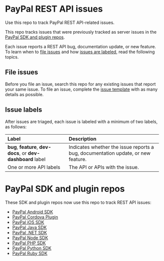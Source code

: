 PayPal REST API issues
======================

Use this repo to track PayPal REST API-related issues.

This repo tracks issues that were previously tracked as server issues in the [PayPal SDK and plugin repos](#paypal-sdk-and-plugin-repos). 

Each issue reports a REST API bug, documentation update, or new feature. To learn when to [file issues](#file-issues) and how [issues are labeled](#issue-labels), read the following topics.

## File issues

Before you file an issue, search this repo for any existing issues that report your same issue. To file an issue, complete the [issue template](.github/ISSUE_TEMPLATE.md) with as many details as possible.

## Issue labels

After issues are triaged, each issue is labeled with a minimum of two labels, as follows:

| Label | Description |
|:------|:------------|
| **bug**, **feature**, **dev-docs**, or **dev-dashboard** label | Indicates whether the issue reports a bug, documentation update, or new feature. |
| One or more API labels | The API or APIs with the issue. |

PayPal SDK and plugin repos
===========================

These SDK and plugin repos now use this repo to track REST API issues:

* [PayPal Android SDK](https://github.com/paypal/PayPal-Android-SDK)
* [PayPal Cordova Plugin](https://github.com/paypal/PayPal-Cordova-Plugin)
* [PayPal iOS SDK](https://github.com/paypal/PayPal-iOS-SDK)
* [PayPal Java SDK](https://github.com/paypal/PayPal-Java-SDK)
* [PayPal .NET SDK](https://github.com/paypal/PayPal-NET-SDK)
* [PayPal Node SDK](https://github.com/paypal/PayPal-node-SDK)
* [PayPal PHP SDK](https://github.com/paypal/PayPal-PHP-SDK)
* [PayPal Python SDK](https://github.com/paypal/PayPal-Python-SDK)
* [PayPal Ruby SDK](https://github.com/paypal/PayPal-Ruby-SDK)
